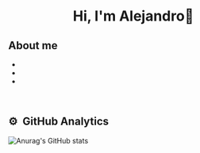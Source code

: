 <div align="center">
<h1 align="center">Hi, I'm Alejandro👋</h1>
</div>

## About me
-
-
-
<br>

## ⚙️ &nbsp;GitHub Analytics
![Anurag's GitHub stats](https://github-readme-stats.vercel.app/api?username=AlejandroEleazar&show_icons=true&theme=tokyonight)

<!--


**AlejandroEleazar/AlejandroEleazar** is a ✨ _special_ ✨ repository because its `README.md` (this file) appears on your GitHub profile.

Here are some ideas to get you started:

- 🔭 I’m currently working on ...
- 🌱 I’m currently learning ...
- 👯 I’m looking to collaborate on ...
- 🤔 I’m looking for help with ...  
- 💬 Ask me about ...
- 📫 How to reach me: ...
- 😄 Pronouns: ...
- ⚡ Fun fact: ...
-->
